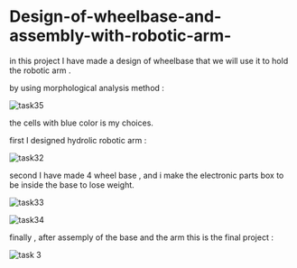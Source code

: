 # Design-of-wheelbase-and-assembly-with-robotic-arm-

in this project  I have made a design of wheelbase that we will use it to hold the robotic arm .



by using morphological analysis method :




![task35](https://user-images.githubusercontent.com/85731301/124649637-6c1ef080-dea1-11eb-8492-5b95545815cd.png)



the cells with blue color is my choices.


first I designed hydrolic robotic arm  :


![task32](https://user-images.githubusercontent.com/85731301/124649390-1cd8c000-dea1-11eb-9b4d-dff09568cf77.png)


second I have made 4 wheel base , and i make the electronic parts box to be inside the base to lose weight.


![task33](https://user-images.githubusercontent.com/85731301/124650366-565dfb00-dea2-11eb-96e6-d6a33c98e01e.png)


![task34](https://user-images.githubusercontent.com/85731301/124650382-5c53dc00-dea2-11eb-9ffd-604c0cbbd3e4.png)


finally , after assemply of the base and the arm this is the final project :


![task 3](https://user-images.githubusercontent.com/85731301/124650611-91602e80-dea2-11eb-8319-fd7102aa7424.png)


